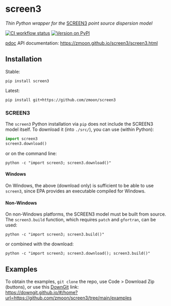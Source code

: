 # screen3
*Thin Python wrapper for the* [SCREEN3](https://www.epa.gov/scram/air-quality-dispersion-modeling-screening-models#screen3) *point source dispersion model*

[![CI workflow status](https://github.com/zmoon/screen3/actions/workflows/ci.yml/badge.svg)](https://github.com/zmoon/screen3/actions/workflows/ci.yml)
[![Version on PyPI](https://img.shields.io/pypi/v/screen3.svg)](https://pypi.org/project/screen3/)

[pdoc](https://pdoc.dev/) API documentation: <https://zmoon.github.io/screen3/screen3.html>

## Installation

Stable:
```
pip install screen3
```

Latest:
```
pip install git+https://github.com/zmoon/screen3
```

### SCREEN3

The `screen3` Python installation via `pip` does not include the SCREEN3 model itself.
To download it (into `./src/`), you can use (within Python):
```python
import screen3
screen3.download()
```
or on the command line:
```
python -c "import screen3; screen3.download()"
```

#### Windows

On Windows, the above (download only) is sufficient to be able to use `screen3`,
since EPA provides an executable compiled for Windows.

#### Non-Windows

On non-Windows platforms, the SCREEN3 model must be built from source.
The `screen3.build` function, which requires `patch` and `gfortran`, can be used:
```
python -c "import screen3; screen3.build()"
```
or combined with the download:
```
python -c "import screen3; screen3.download(); screen3.build()"
```

## Examples

To obtain the examples, `git clone` the repo, use Code > Download Zip (buttons), or use this [DownGit](https://github.com/MinhasKamal/DownGit) link:  
<https://downgit.github.io/#/home?url=https://github.com/zmoon/screen3/tree/main/examples>
